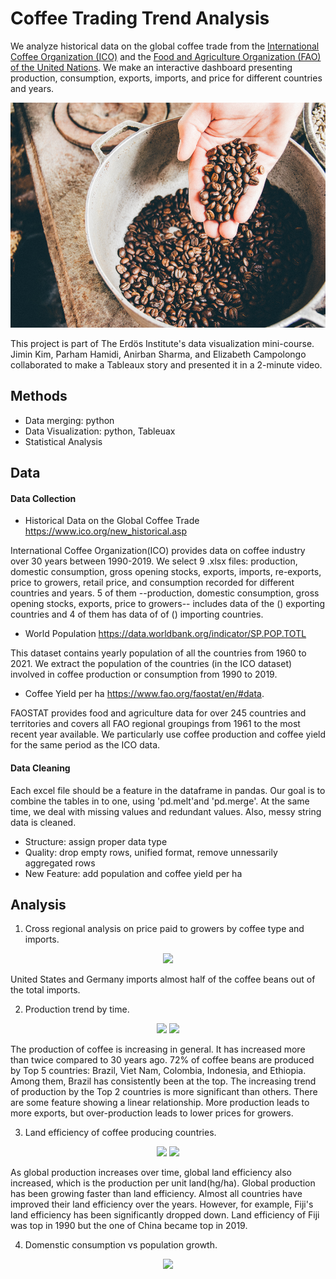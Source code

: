 # Coffee Trading Trend Analysis

We analyze historical data on the global coffee trade from the [International Coffee Organization (ICO)](https://www.ico.org/new_historical.asp) and the [Food and Agriculture Organization (FAO) of the United Nations](https://www.fao.org). We make an interactive dashboard presenting production, consumption, exports, imports, and price for different countries and years.

<p align="center">
<img src="image/coffee_cover_image.jpg" width = "576" height="360" title = "Coffee Trend" />
 </p>

This project is part of The Erdös Institute's data visualization mini-course. Jimin Kim, Parham Hamidi, Anirban Sharma, and Elizabeth Campolongo collaborated to make a Tableaux story and presented it in a 2-minute video. 

## Methods
- Data merging: python
- Data Visualization: python, Tableuax
- Statistical Analysis

## Data

#### Data Collection

- Historical Data on the Global Coffee Trade https://www.ico.org/new_historical.asp 

International Coffee Organization(ICO) provides data on coffee industry over 30 years between 1990-2019. We select 9 .xlsx files: production, domestic consumption, gross opening stocks, exports, imports, re-exports, price to growers, retail price, and consumption recorded for different countries and years. 5 of them --production, domestic consumption, gross opening stocks, exports, price to growers-- includes data of the () exporting countries and 4 of them has data of of () importing countries.

- World Population https://data.worldbank.org/indicator/SP.POP.TOTL 

This dataset contains yearly population of all the countries from 1960 to 2021. We extract the population of the countries (in the ICO dataset) involved in coffee production or consumption from 1990 to 2019.

- Coffee Yield per ha https://www.fao.org/faostat/en/#data.

FAOSTAT provides food and agriculture data for over 245 countries and territories and covers all FAO regional groupings from 1961 to the most recent year available. We particularly use coffee production and coffee yield for the same period as the ICO data. 

#### Data Cleaning

Each excel file should be a feature in the dataframe in pandas. Our goal is to combine the tables in to one, using 'pd.melt'and 'pd.merge'. At the same time, we deal with missing values and redundant values. Also, messy string data is cleaned. 

- Structure: assign proper data type
- Quality: drop empty rows, unified format, remove unnessarily aggregated rows
- New Feature: add population and coffee yield per ha

## Analysis

1. Cross regional analysis on price paid to growers by coffee type and imports.
<p align="center">
<img src="image/pricemap.jpg"/>
 </p>

 United States and Germany imports almost half of the coffee beans out of the total imports. 

2. Production trend by time. 
<p align="center">
<img src="image/production.jpg"/>
<img src="image/linear.jpg"/>
 </p>

  The production of coffee is increasing in general. It has increased more than twice compared to 30 years ago. 
72% of coffee beans are produced by Top 5 countries: Brazil, Viet Nam, Colombia, Indonesia, and Ethiopia. Among them, Brazil has consistently been at the top. The increasing trend of production by the Top 2 countries is more significant than others. There are some feature showing a linear relationship. More production leads to more exports, but over-production leads to lower prices for growers. 

3. Land efficiency of coffee producing countries.
<p align="center">
<img src="image/landeff1990.jpg"/>
<img src="image/landeff2019.jpg"/>
 </p>

 As global production increases over time, global land efficiency also increased, which is the production per unit land(hg/ha). Global production has been growing faster than land efficiency. Almost all countries have improved their land efficiency over the years. However, for example, Fiji's land efficiency has been significantly dropped down. Land efficiency of Fiji was top in 1990 but the one of China became top in 2019.

4. Domenstic consumption vs population growth.
<p align="center">
<img src="image/coffeepercapita.jpg"/>
 </p>


